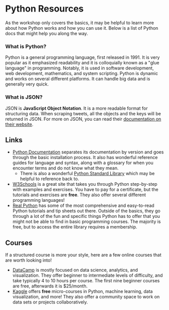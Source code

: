# Python Resources
As the workshop only covers the basics, it may be helpful to learn more about how Python works and how you can use it. Below is a list of Python docs that might help you along the way.

### What is Python?
Python is a general programming language, first released in 1991. 
It is very popular as it emphasized readability and it is colloquially known as a "glue language" in programming. 
Notably, it is used in software development, web development, mathematics, and system scripting.
Python is dynamic and works on several different platforms. It can handle big data and is generally very quick.

### What is JSON?
JSON is **JavaScript Object Notation**. It is a more readable format for structuring data. When scraping tweets, all the objects and the keys will be returned in JSON. For more on JSON, you can read their [documentation on their website](https://www.json.org/json-en.html).

## Links
- [Python Documentation](https://docs.python.org/3/) separates its documentation by version and goes through the basic installation process.
It also has wonderful reference guides for language and syntax, along with a glossary for when you encounter terms and do not know what they mean.
  - There is also a wonderful [Python Standard Library](https://docs.python.org/3/library/index.html) which may be helpful to reference back to.
- [W3Schools](https://www.w3schools.com/python/default.asp) is a great site that takes you through Python step-by-step with examples and exercises.
You have to pay for a certificate, but the tutorials and exercises are **free**. They also offer several different programming languages!
- [Real Python](https://www.realpython.com) has some of the most comprehensive and easy-to-read Python tutorials and tip sheets out there. 
Outside of the basics, they go through a lot of the fun  and specific things Python has to offer that you might not be able to find in basic programming courses.
The majority is free, but to access the entire library requires a membership.

## Courses
If a structured course is more your style, here are a few online courses that are worth looking into!
- [DataCamp](https://www.datacamp.com/) is mostly focused on data science, analytics, and visualization. 
They offer beginner to intermediate levels of difficulty, and take typically 4 to 10 hours per course.
The first nine beginner courses are free, afterwards it is $25/month.
- [Kaggle](https://www.kaggle.com/) offers **free** micro-courses in Python, machine learning, data visualization, and more! 
They also offer a community space to work on data sets or projects collaboratively.
